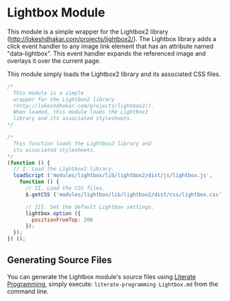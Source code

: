 Lightbox Module
===============

This module is a simple wrapper for the Lightbox2 library (http://lokeshdhakar.com/projects/lightbox2/). The Lightbox library adds a click event handler to any image link element that has an attribute named "data-lightbox". This event handler expands the referenced image and overlays it over the current page.

This module simply loads the Lightbox2 library and its associated CSS files.

```javascript
/*
  This module is a simple
  wrapper for the Lightbox2 library
  (http://lokeshdhakar.com/projects/lightbox2/).
  When loaded, this module loads the Lightbox2
  library and its associated stylesheets.
*/

/*
  This function loads the Lightbox2 library and
  its associated stylesheets.
*/
(function () {
  // I. Load the Lightbox2 library.
  loadScript ('modules/lightbox/lib/lightbox2/dist/js/lightbox.js',
    function () {
      // II. Load the CSS files.
      $.getCSS ('modules/lightbox/lib/lightbox2/dist/css/lightbox.css');

      // III. Set the default Lightbox settings.
      lightbox.option ({
        positionFromTop: 200
      });
  });
}) ();
```

Generating Source Files
-----------------------

You can generate the Lightbox module's source files using [Literate Programming](https://github.com/jostylr/literate-programming), simply execute:
`literate-programming Lightbox.md`
from the command line.

<!---
[lightbox.js](#Lightbox Module "save:")
-->
